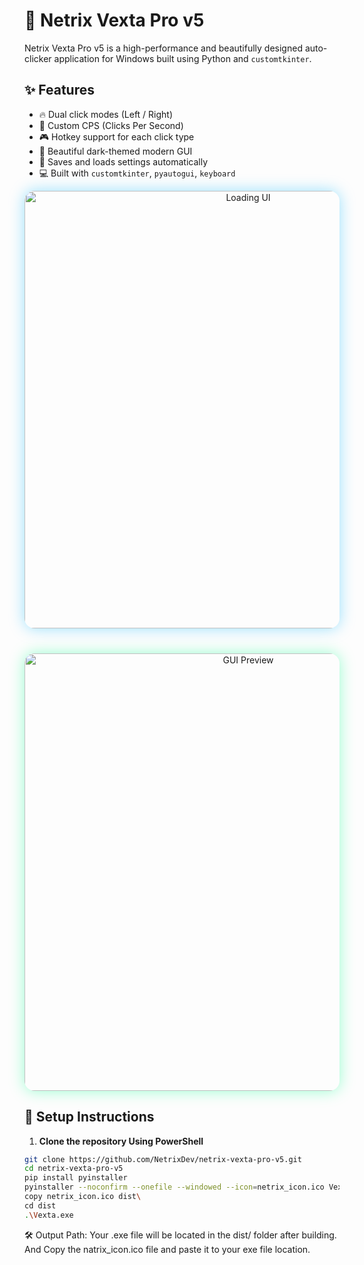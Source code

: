 # 🎯 Netrix Vexta Pro v5

Netrix Vexta Pro v5 is a high-performance and beautifully designed auto-clicker application for Windows built using Python and `customtkinter`.

## ✨ Features
- 🔥 Dual click modes (Left / Right)
- 💾 Custom CPS (Clicks Per Second)
- 🎮 Hotkey support for each click type
- 🌙 Beautiful dark-themed modern GUI
- 🧠 Saves and loads settings automatically
- 💻 Built with `customtkinter`, `pyautogui`, `keyboard`

<div align="center">

<img src="https://github.com/user-attachments/assets/881e0d68-4aac-41f4-8e70-58ce64678b11" width="700" alt="Loading UI" style="border-radius: 16px; box-shadow: 0 0 25px rgba(0, 183, 255, 0.4); margin-bottom: 20px;" />

<br/>

<img src="https://github.com/user-attachments/assets/f91e7774-5b09-4c01-9bc9-c0a521652518" width="700" alt="GUI Preview" style="border-radius: 16px; box-shadow: 0 0 25px rgba(0, 255, 140, 0.4); margin-top: 20px;" />

</div>

## 🚀 Setup Instructions

1. **Clone the repository Using PowerShell**
```bash
git clone https://github.com/NetrixDev/netrix-vexta-pro-v5.git
cd netrix-vexta-pro-v5
pip install pyinstaller
pyinstaller --noconfirm --onefile --windowed --icon=netrix_icon.ico Vexta.py
copy netrix_icon.ico dist\
cd dist
.\Vexta.exe
```
🛠 Output Path:
Your .exe file will be located in the dist/ folder after building.
And Copy the natrix_icon.ico file and paste it to your exe file location.
